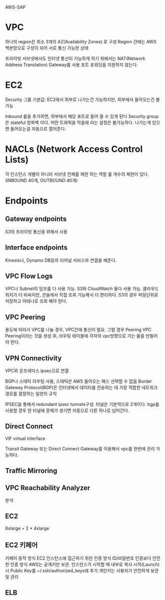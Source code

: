 AWS-SAP

# VPC
하나의 region은 최소 3개의 AZ(Availability Zones) 로 구성
Region 간에는 AWS 백본망으로 구성이 되어 서로 통신 가능한 상태


프라이빗 서브넷에서도 인터넷 통신이 가능하게 하기 위해서는 NAT(Network Address Translation) Gateway를 사용
포트 포워딩을 지원하지 않는다.

# EC2
Security 그룹
기본값: EC2에서 외부로 나가는건 가능하지만, 외부에서 들어오는건 불가능

Inbound 룰을 추가하면, 외부에서 해당 포트로 들어 올 수 있게 된다
Security group은 stateful 방화벽 이다. 어떤 트래픽을 막을래 라는 설정은 불가능하다. 나가는게 있으면 들어오는걸 자동으로 열어준다.

# NACLs (Network Access Control Lists)
각 인스턴스 개별이 아니라 서브넷 전체를 제한 하는 역할
룰 개수의 제한이 있다. (INBOUND 40개, OUTBOUND 40개)

# Endpoints
## Gateway endpoints
S3의 프라이빗 통신을 위해서 사용

## Interface endpoints
Kinesis나, Dynamo DB등의 리저널 서비스와 연결을 해준다.

## VPC Flow Logs
VPC나 Subnet의 덤프를 다 사용 가능.
S3와 CloudWatch 둘다 사용 가능. 클라우드 워치가 더 비싸지만, 콘솔에서 직접 조회 가능해서 더 편리하다. S3의 경우 파일단위로 저장하고 아테나로 조회 해야 한다.

## VPC Peering
용도에 따라서 VPC를 나눌 경우, VPC간에 통신이 필요. 그럴 경우 Peering
VPC Peering이라는 것을 생성 후, 라우팅 테이블에 각자의 vpc방향으로 가는 룰을 만들어야 한다.

## VPN Connectivity
VPC와 온프레미스 ipsec으로 연결

BGP나 스태틱 라우팅 사용, 스태틱은 AWS 들어오는 패스 선택할 수 없음
Border Gateway Protocol(BGP)은 인터넷에서 데이터를 전송하는 데 가장 적합한 네트워크 경로를 결정하는 일련의 규칙

IPSEC을 통해서 redundant ipsec tunnels구성. 터널은 기본적으로 2개이다. bgp를 사용할 경우 한 터널에 문제가 생기면 자동으로 다른 하나로 넘어간다.

## Direct Connect

VIF virtual interface

Transit Gateway 또는 Direct Connect Gateway를 이용해서 vpc를 한번에 관리 가능하다.

## Traffic Mirroring
## VPC Reachability Analyzer
분석


## EC2
8xlarge = 2 * 4xlarge

## EC2 키페어
키페어 동작 방식
EC2 인스턴스에 접근하기 위한 인증 방식
ID/비밀번호 인증보다 안전한 인증 방식
AWS는 공개키만 보관. 인스턴스가 시작할 때 내부로 복사
시작(Launch)시 Public Key를
~/.ssh/authorized_keys에 추가
개인키는 사용자가 안전하게 보관 및 관리


## ELB

